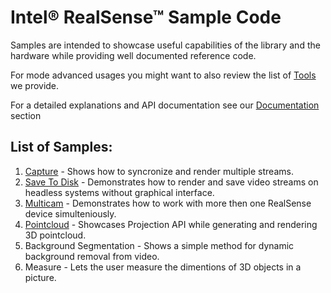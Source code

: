 # Intel® RealSense™ Sample Code

Samples are intended to showcase useful capabilities of the library and the hardware while providing well documented reference code. 

For mode advanced usages you might want to also review the list of [Tools](../tools) we provide. 

For a detailed explanations and API documentation see our [Documentation](../doc) section 
 
## List of Samples:

1. [Capture](./capture) - Shows how to syncronize and render multiple streams. 
2. [Save To Disk](./save-to-disk) - Demonstrates how to render and save video streams on headless systems without graphical interface. 
3. [Multicam](./multicam) - Demonstrates how to work with more then one RealSense device simulteniously.
4. [Pointcloud](./pointcloud) - Showcases Projection API while generating and rendering 3D pointcloud. 
5. Background Segmentation - Shows a simple method for dynamic background removal from video. 
6. Measure - Lets the user measure the dimentions of 3D objects in a picture.

